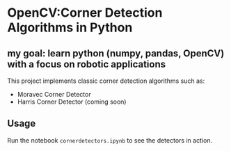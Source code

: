 # OpenCV:Corner Detection Algorithms in Python

## my goal: learn python (numpy, pandas, OpenCV) with a focus on robotic applications

This project implements classic corner detection algorithms such as:

- Moravec Corner Detector
- Harris Corner Detector (coming soon)

## Usage

Run the notebook `cornerdetectors.ipynb` to see the detectors in action.
